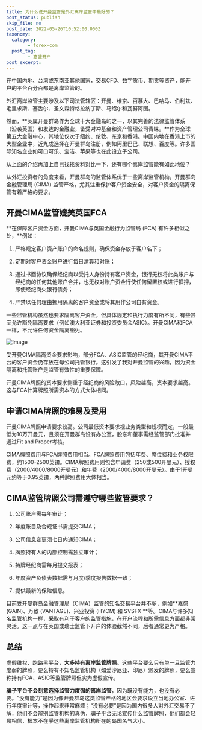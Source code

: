 ```yaml
---
title: 为什么说开曼监管是外汇离岸监管中最好的？
post_status: publish
skip_file: no
post_date: 2022-05-26T10:52:00.000Z
taxonomy:
  category:
        - forex-com
  post_tag:
        - 嘉盛开户
post_excerpt: 
---
```

在中国内地、台湾或东南亚其他国家，交易CFD、数字货币、期货等资产，能开户的平台百分百都是离岸监管的。

外汇离岸监管主要涉及以下司法管辖区：开曼、维京、百慕大、巴哈马、伯利兹、毛里求斯、塞舌尔、圣文森特格拉纳丁斯、马绍尔和瓦努阿图。

然而，**英属开曼群岛作为全球十大金融岛屿之一，以其完善的法律监管体系（沿袭英国）和发达的金融业，备受对冲基金和资产管理公司青睐。**作为全球第五大金融中心，其地位仅次于纽约、伦敦、东京和香港。中国内地在香港上市的大型企业中，近九成选择在开曼群岛注册，例如阿里巴巴、联想、百度等。许多国际知名企业如可口可乐、宝洁、苹果等也在此设立子公司。

从上面的介绍再加上自己找找资料对比一下，还有哪个离岸监管能有如此地位？

从外汇投资者的角度来看，开曼群岛的监管体系优于一些离岸监管机构。开曼群岛金融管理局 (CIMA) 监管严格，尤其注重保护客户资金安全，对客户资金的隔离保管有着严格的要求。

## 开曼CIMA监管媲美英国FCA

**在保障客户资金方面，开曼CIMA与英国金融行为监管局 (FCA) 有许多相似之处，**例如：

1. 严格规定客户资产账户的命名规则，确保资金存放于客户名下；

1. 定期对客户资金账户进行每日清算和对账；

1. 通过书面协议确保经纪商以受托人身份持有客户资金，银行无权将此类账户与经纪商的任何其他账户合并，也无权对账户资金行使任何留置权或进行扣押，即使经纪商欠银行债务；

1. 严禁以任何理由挪用隔离的客户资金或将其用作公司自有资金。

一些监管机构虽然也要求隔离客户资金，但具体规定和执行力度有所不同，有些甚至允许豁免隔离要求（例如澳大利亚证券和投资委员会ASIC）。开曼CIMA和FCA一样，不允许任何资金隔离豁免。

![Image](https://prod-files-secure.s3.us-west-2.amazonaws.com/39ed1227-6d7d-4570-be36-9ccd4a2c4241/bd849744-3fcb-4a37-8312-357962c8f065/image.png?X-Amz-Algorithm=AWS4-HMAC-SHA256&X-Amz-Content-Sha256=UNSIGNED-PAYLOAD&X-Amz-Credential=ASIAZI2LB4666QAY2YCX%2F20250223%2Fus-west-2%2Fs3%2Faws4_request&X-Amz-Date=20250223T101403Z&X-Amz-Expires=3600&X-Amz-Security-Token=IQoJb3JpZ2luX2VjENX%2F%2F%2F%2F%2F%2F%2F%2F%2F%2FwEaCXVzLXdlc3QtMiJGMEQCID%2BTrXmekL7TirGDakzY0nr%2F5FyS3QLMNDmhtxocJqQ1AiBl7tn2F6f2MmmI1%2BkHMft8Jzr%2FurD4ap7plow4kXtUaiqIBAj%2B%2F%2F%2F%2F%2F%2F%2F%2F%2F%2F8BEAAaDDYzNzQyMzE4MzgwNSIM5KwxzKqxBm6aPmATKtwD7Zw%2FdmlVAmjwM75Ts14PVaA9G6sNaAwimzgJxj5VIwx3FDC%2FLynwTvrvqnWCXNN9HsCBAjYTfNUXzM4UfDo7cNtBWhiLGXsUMYQwNgSPjND0oroklh1EVM6BwfsVGXyFll2%2BuZ%2FQZw5WRtc5noPSMpaXCcGzQtkvK9vqNOtIZ5gt0HzPKb9t7%2BYm6yh5Z7vLggdd2XauaHrtf1dDFChtQNc4yjO%2BV5gtoglw7Rf4LFODo%2FgcySXIUafIhTLUck8XbB8kTocmvNTp0VaNgQFhxQ5J6J08zZH9s%2FcvuKqArhsnbCa3%2FC8sXHBF1uqVRRSbGiaswWbbIIQJGp403NUhD3XykEg2EGP%2Fk4S353MfKasBxPUBgLHwwoSPb4GJ87%2FfAOPp3vLBighKretDJl9ct6SeC70D%2Bk4YYFhsZDoNlhZbWlnvGMceB1a0AM3wTNpuIpKAK8QsMLUnEuzu3hTghMlJO%2Bkp%2FOS0Ltv8VBIk7599OfTSUMJDd86VxZjRPmrpn6Io%2BunTowvzd%2BTyBDYSsJbXM6QAUz%2FWg6UWZEaFrWPCmbocJnytego%2FcjQq3qw7m%2FbQTt0vKltd6RYLmCsJwLKsnfzt4taAZdQYfupO2XRF2Y97mRQSYoEyhEow3s7qvQY6pgE8MMljRLRZziBxBaWshNb85Lgv5coetWlFqztqW1fDiSRxw9Tvc2ONVsqhxyOwS5VxwSOwOiGZCl8Wib2NRz0qhQTDQSXd%2FIRfLAWkwKY%2BzBzckmTwtqhMqwEkFc2DUh%2FOcqAqtVDb92V8vpKY86XEKvHfZZnOhvS7LywKstMhoEGSrj97ombJAoHVz1lzf0xxWKzfqJCa4E3R7RwpQ32E9XLpkdzH&X-Amz-Signature=97d7845c1099c8a9d02f8e0eb0f42e3db06f5b099d890e5a69ed6efa1887ee58&X-Amz-SignedHeaders=host&x-id=GetObject)

受开曼CIMA隔离资金要求影响，部分FCA、ASIC监管的经纪商，其开曼CIMA平台的客户资金仍存放在母公司托管银行。这引发了我对开曼监管的兴趣，因为资金隔离和托管账户是监管有效性的重要保障。

开曼CIMA牌照的资本要求侧重于经纪商的风险敞口，风险越高，资本要求越高。这与FCA计算牌照所需资本的方式大体相同。

## **申请CIMA牌照的难易及费用**

开曼CIMA牌照申请要求较高。公司最低资本要求视业务类型和规模而定，一般最低为10万开曼元，且须在开曼群岛设有办公室，股东和董事需经监管部门批准并通过Fit and Proper考核。

CIMA牌照费用与FCA牌照费用相当。FCA牌照费用包括年费、席位费和业务权限费，约1500-2500英镑。CIMA牌照费用则包含申请费（250或500开曼元）、授权费（2000/4000/8000开曼元）和年费（2000/4000/8000开曼元）。由于1开曼元约等于0.95英镑，两种牌照费用大体相当。

## CIMA监管牌照公司需遵守哪些监管要求？

1. 公司账户需每年审计；

1. 年度账目及合规证书需提交CIMA；

1. 公司信息变更须七日内通知CIMA；

1. 牌照持有人的内部控制需独立审计；

1. 持牌经纪商需每月提交报表；

1. 年度资产负债表数据需与月度/季度报告数据一致；

1. 提供最新的保险信息。

目前受开曼群岛金融管理局（CIMA）监管的知名交易平台并不多，例如**嘉盛 (GAIN)、万致 (VANTAGE)、兴业投资 (HYCM) 和 SVSFX **等。CIMA与许多知名监管机构一样，采取有利于客户的监管措施，在开户流程和所需信息方面都非常灵活。这一点与在英国或瑞士监管下开户的体验截然不同，后者通常更为严格。

## 总结

虚假维权、跑路黑平台，**大多持有离岸监管牌照**。这些平台要么只有单一且监管力度弱的牌照，要么持有不知名监管机构（如爱沙尼亚、印尼）颁发的牌照，要么宣称持有FCA、ASIC等监管牌照但实为虚假宣传。

**骗子平台不会刻意选择监管力度强的离岸监管**，因为既没有能力，也没有必要。“没有能力”是因为像开曼群岛这类监管严格的地区会要求设立当地办公室、进行年度审计等，操作起来非常麻烦；“没有必要”是因为国内很多人对外汇交易不了解，他们不会辨别监管机构的真伪，骗子平台无论宣传什么监管牌照，他们都会轻易相信，根本不在乎这些离岸监管机构所在的岛国名气大小。